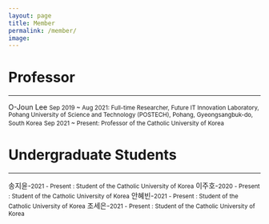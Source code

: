 ```yaml
---
layout: page
title: Member
permalink: /member/
image: 
---
```




# Professor

***

O-Joun Lee
<small>Sep 2019 ~ Aug 2021: Full-time Researcher, Future IT Innovation Laboratory, Pohang University of Science and Technology (POSTECH), Pohang, Gyeongsangbuk-do, South Korea</small>
<small>Sep 2021 ~ Present: Professor of the Catholic University of Korea</small>

# Undergraduate Students

***

송지윤-<small>2021 - Present : Student of the Catholic University of Korea</small>
이주호-<small>2020 - Present : Student of the Catholic University of Korea</small>
안혜빈-<small>2021 - Present : Student of the Catholic University of Korea</small>
조세은-<small>2021 - Present : Student of the Catholic University of Korea</small>


